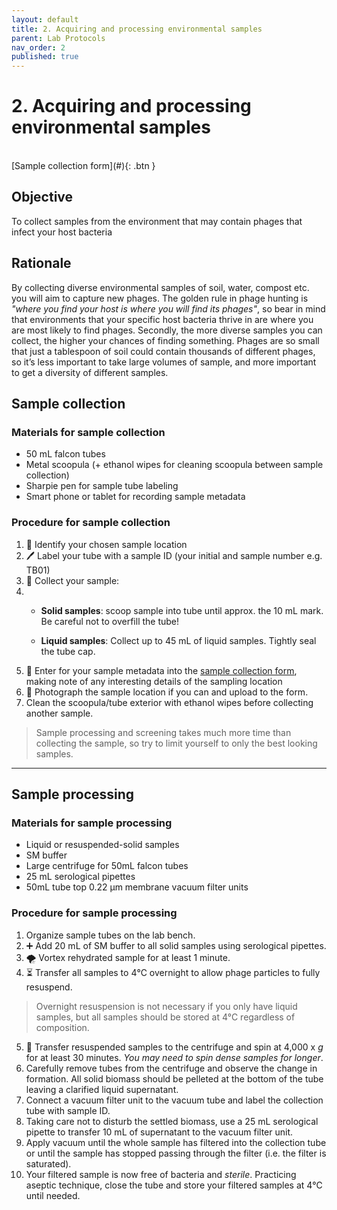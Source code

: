 ```yaml
---
layout: default
title: 2. Acquiring and processing environmental samples
parent: Lab Protocols
nav_order: 2
published: true
---
```


# 2. Acquiring and processing environmental samples

<br>
[Sample collection form](#){: .btn }

## Objective
To collect samples from the environment that may contain phages that infect your host bacteria

## Rationale
By collecting diverse environmental samples of soil, water, compost etc. you will aim to capture new phages. The golden rule in phage hunting is *"where you find your host is where you will find its phages"*, so bear in mind that environments that your specific host bacteria thrive in are where you are most likely to find phages. Secondly, the more diverse samples you can collect, the higher your chances of finding something. Phages are so small that just a tablespoon of soil could contain thousands of different phages, so it’s less important to take large volumes of sample, and more important to get a diversity of different samples.

## Sample collection

### Materials for sample collection
- 50 mL falcon tubes
- Metal scoopula (+ ethanol wipes for cleaning scoopula between sample collection)
- Sharpie pen for sample tube labeling
- Smart phone or tablet for recording sample metadata

### Procedure for sample collection
1. 👀 Identify your chosen sample location
2. 🖊️ Label your tube with a sample ID (your initial and sample number e.g. TB01)
3. 🥄 Collect your sample:
4.  + **Solid samples**: scoop sample into tube until approx. the 10 mL mark. Be careful not to overfill the tube!

    + **Liquid samples**: Collect up to 45 mL of liquid samples. Tightly seal the tube cap.
5. 📲 Enter for your sample metadata into the [sample collection form](#), making note of any interesting details of the sampling location
6. 📸 Photograph the sample location if you can and upload to the form.
7. Clean the scoopula/tube exterior with ethanol wipes before collecting another sample.

> Sample processing and screening takes much more time than collecting the sample, so try to limit yourself to only the best looking samples.

---

## Sample processing 
### Materials for sample processing
- Liquid or resuspended-solid samples
- SM buffer
- Large centrifuge for 50mL falcon tubes
- 25 mL serological pipettes
- 50mL tube top 0.22 μm membrane vacuum filter units

### Procedure for sample processing
1. Organize sample tubes on the lab bench.
2. ➕ Add 20 mL of SM buffer to all solid samples using serological pipettes.
3. 🌪 Vortex rehydrated sample for at least 1 minute.
4. ⏳ Transfer all samples to 4℃ overnight to allow phage particles to fully resuspend.
> Overnight resuspension is not necessary if you only have liquid samples, but all samples should be stored at 4°C regardless of composition.

5. 💫 Transfer resuspended samples to the centrifuge and spin at 4,000 x _g_ for at least 30 minutes. *You may need to spin dense samples for longer*.
6. Carefully remove tubes from the centrifuge and observe the change in formation. All solid biomass should be pelleted at the bottom of the tube leaving a clarified liquid supernatant.
7. Connect a vacuum filter unit to the vacuum tube and label the collection tube with sample ID.
8. Taking care not to disturb the settled biomass, use a 25 mL serological pipette to transfer 10 mL of supernatant to the vacuum filter unit.
9. Apply vacuum until the whole sample has filtered into the collection tube or until the sample has stopped passing through the filter (i.e. the filter is saturated).
10. Your filtered sample is now free of bacteria and *sterile*. Practicing aseptic technique, close the tube and store your filtered samples at 4℃ until needed.
